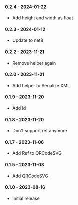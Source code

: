#### 0.2.4 - 2024-01-22
* Add height and width as float
#### 0.2.3 - 2024-01-12
* Update to net8
#### 0.2.2 - 2023-11-21
* Remove helper again
#### 0.2.0 - 2023-11-21
* Add helper to Serialize XML
#### 0.1.9 - 2023-11-20
* Add id
#### 0.1.8 - 2023-11-20
* Don't support ref anymore
#### 0.1.7 - 2023-11-06
* Add Ref to QRCodeSVG
#### 0.1.5 - 2023-11-03
* Add QRCodeSVG
#### 0.1.0 - 2023-08-16
* Initial release

